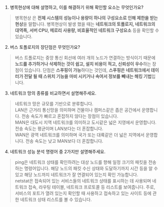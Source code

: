 1. 병목현상에 대해 설명하고, 이를 해결하기 위해 확인할 요소는 무엇인가요?

> 병목현상 은 **전체 시스템의 성능이나 용량이 하나의 구성요소로 인해 제한을 받는 현상**을 말합니다. 병목현상이 발생 했을 때는 **네트워크의 토폴로지, 네트워크의 대역폭, 서버 CPU, 메로리 사용량, 비효율적인 네트워크 구성요소** 등을 확인할 수 있습니다.
> 

2.  버스 토폴로지의 장단점은 무엇인가요?

> 버스 트폴로지는 중앙 통신 회선에 여러 개의 노드가 연결하는 방식이기 때문에 **노드를 추가하거나 삭제하는 것이 쉽고, 설치 비용이 적고, 신뢰성이 우수**하는 장점이 있습니다. 단점은 **스푸핑이 가능**하다는 것인데, **스푸핑은 네트워크에서 데이터가 전달 될 때 스위치 기능을 마비 시키거나 속여서 정보를 빼내는 해킹 기법**입니다.
>

3. 네트워크 망의 종류를 비교하면서 설명해주세요.

> 네트워크 망은 규모를 기반으로 분류합니다.\
> LAN은 근거리 통신망을 의미하며 건물이나 캠퍼스같은 좁은 공간에서 운영합니다. 전송 속도가 빠르고 혼잡하지 않다는 장점이 있습니다.\
> MAN은 대도시 지역 네트워크를 의미하고 도시같은 넓은 지영에서 운영합니다. 전송 속도는 평균이며 LAN보다는 더 혼잡합니다.\
> WAN은 광역 네트워크를 의미하며 국가 또는 대륙같은 더 넓은 지역에서 운영합니다. 전송 속도는 낮고 MAN보다 더 혼잡합니다.

4. 네트워크 성능 분석 명령어 중 2가지만 설명해주세요.

> ping은 네트워크 상태를 확인하려는 대상 노드를 향해 일정 크기의 패킷을 전송하는 명령어입니다. 해당 노드의 패킷 수신 상태와 도달하기까지 시간 등을 알 수 있고 해당 노드까지 네트워크가 잘 연결되어 있는지 확인 가능합니다.\
> netstat은 접속되어 있는 서비스들의 네트워크 상태를 표시하는 데 사용되며 네트워크 접속, 라우팅 테이블, 네트워크 프로토콜 등 리스트를 보여줍니다. 주로, 서비스의 포트가 열려 있는지 확인할 때 사용하고 접속하고 있는 사이트 등에 관한 네트워크 상태 리스트를 볼 수 있습니다.
